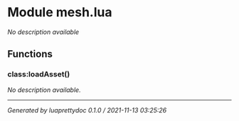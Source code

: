# Module mesh.lua
_No description available_

## Functions

### class:loadAsset()

_No description available._

---

_Generated by luaprettydoc 0.1.0 / 2021-11-13 03:25:26_
